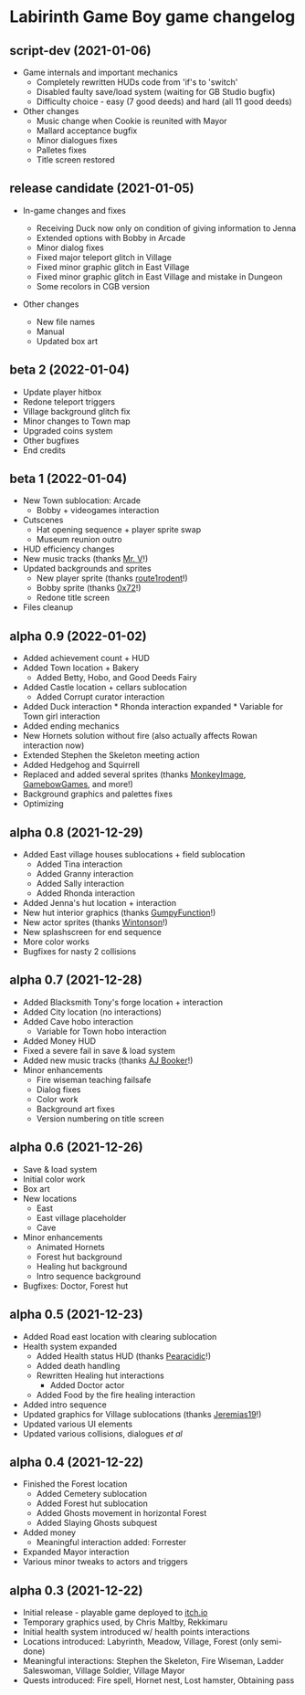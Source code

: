 Labirinth Game Boy game changelog
=====
## script-dev (2021-01-06)

* Game internals and important mechanics
	* Completely rewritten HUDs code from 'if's to 'switch'
	* Disabled faulty save/load system (waiting for GB Studio bugfix)
	* Difficulty choice - easy (7 good deeds) and hard (all 11 good deeds)
* Other changes
	* Music change when Cookie is reunited with Mayor
	* Mallard acceptance bugfix
	* Minor dialogues fixes
	* Palletes fixes
	* Title screen restored

## release candidate (2021-01-05)

* In-game changes and fixes
	* Receiving Duck now only on condition of giving information to Jenna
	* Extended options with Bobby in Arcade
	* Minor dialog fixes
	* Fixed major teleport glitch in Village
	* Fixed minor graphic glitch in East Village
	* Fixed minor graphic glitch in East Village and mistake in Dungeon
	* Some recolors in CGB version

* Other changes
	* New file names
	* Manual
	* Updated box art

## beta 2 (2022-01-04)

* Update player hitbox
* Redone teleport triggers
* Village background glitch fix
* Minor changes to Town map
* Upgraded coins system
* Other bugfixes
* End credits

## beta 1 (2022-01-04)

* New Town sublocation: Arcade
	* Bobby + videogames interaction
* Cutscenes
	* Hat opening sequence + player sprite swap
	* Museum reunion outro
* HUD efficiency changes
* New music tracks (thanks [Mr. V](https://victorvaldez.itch.io/gb-studio-tracks-vol-1)!)
* Updated backgrounds and sprites
	* New player sprite (thanks [route1rodent](https://route1rodent.itch.io/16x16-rpg-character-sprite-sheet)!)
	* Bobby sprite (thanks [0x72](https://0x72.itch.io/2bitcharactergenerator)!)
	* Redone title screen
* Files cleanup


## alpha 0.9 (2022-01-02)

* Added achievement count + HUD
* Added Town location + Bakery
	* Added Betty, Hobo, and Good Deeds Fairy
* Added Castle location + cellars sublocation
	* Added Corrupt curator interaction
* Added Duck interaction
		* Rhonda interaction expanded
		* Variable for Town girl interaction
* Added ending mechanics
* New Hornets solution without fire (also actually affects Rowan interaction now)
* Extended Stephen the Skeleton meeting action
* Added Hedgehog and Squirrell
* Replaced and added several sprites (thanks [MonkeyImage](https://monkeyimage.itch.io/world-tilesets-remastered), [GamebowGames](https://gamebowgames.itch.io/16x16-small-animals-for-use-with-gbstudio), and more!)
* Background graphics and palettes fixes
* Optimizing

## alpha 0.8 (2021-12-29)

* Added East village houses sublocations + field sublocation
	* Added Tina interaction
	* Added Granny interaction
	* Added Sally interaction
	* Added Rhonda interaction
* Added Jenna's hut location + interaction
* New hut interior graphics (thanks [GumpyFunction](https://gumpyfunction.itch.io/)!)
* New actor sprites (thanks [Wintonson](https://wintonson.itch.io/gb-studio-sprites)!)
* New splashscreen for end sequence
* More color works
* Bugfixes for nasty 2 collisions

## alpha 0.7 (2021-12-28)

* Added Blacksmith Tony's forge location + interaction
* Added City location (no interactions)
* Added Cave hobo interaction
	* Variable for Town hobo interaction
* Added Money HUD
* Fixed a severe fail in save & load system
* Added new music tracks (thanks [AJ Booker](https://ajbooker.itch.io/fantasypack)!)
* Minor enhancements
	* Fire wiseman teaching failsafe
	* Dialog fixes
	* Color work
	* Background art fixes
	* Version numbering on title screen

## alpha 0.6 (2021-12-26)

* Save & load system
* Initial color work
* Box art
* New locations
	* East
	* East village placeholder
	* Cave
* Minor enhancements
	* Animated Hornets
	* Forest hut background
	* Healing hut background
	* Intro sequence background
* Bugfixes: Doctor, Forest hut

## alpha 0.5 (2021-12-23)

* Added Road east location with clearing sublocation
* Health system expanded
  * Added Health status HUD (thanks [Pearacidic](https://gbstudiocentral.com/tips/basics-creating-a-hud/)!)
  * Added death handling
  * Rewritten Healing hut interactions
	* Added Doctor actor
  * Added Food by the fire healing interaction
* Added intro  sequence
* Updated graphics for Village sublocations (thanks [Jeremias19](https://jeremias19.itch.io/)!)
* Updated various UI elements
* Updated various collisions, dialogues _et al_

## alpha 0.4 (2021-12-22)

* Finished the Forest location
  * Added Cemetery sublocation
  * Added Forest hut sublocation
  * Added Ghosts movement in horizontal Forest
  * Added Slaying Ghosts subquest
* Added money
  * Meaningful interaction added: Forrester
* Expanded Mayor interaction
* Various minor tweaks to actors and triggers

## alpha 0.3 (2021-12-22)

* Initial release - playable game deployed to [itch.io](https://godai78.itch.io/labirinth)
* Temporary graphics used, by Chris Maltby, Rekkimaru
* Initial health system introduced w/ health points interactions
* Locations introduced: Labyrinth, Meadow, Village, Forest (only semi-done)
* Meaningful interactions: Stephen the Skeleton, Fire Wiseman, Ladder Saleswoman, Village Soldier, Village Mayor
* Quests introduced: Fire spell, Hornet nest, Lost hamster, Obtaining pass
